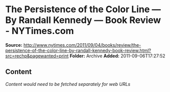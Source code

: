 # The Persistence of the Color Line — By Randall Kennedy — Book Review - NYTimes.com

**Source:** http://www.nytimes.com/2011/09/04/books/review/the-persistence-of-the-color-line-by-randall-kennedy-book-review.html?src=rechp&pagewanted=print
**Folder:** Archive
**Added:** 2011-09-06T17:27:52




## Content
*Content would need to be fetched separately for web URLs*
